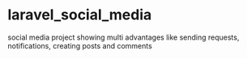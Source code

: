 # laravel_social_media
social media project showing multi advantages like sending requests, notifications, creating posts and comments

